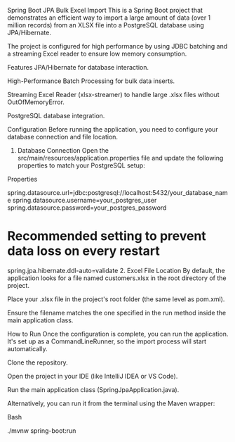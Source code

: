 Spring Boot JPA Bulk Excel Import
This is a Spring Boot project that demonstrates an efficient way to import a large amount of data (over 1 million records) from an XLSX file into a PostgreSQL database using JPA/Hibernate.

The project is configured for high performance by using JDBC batching and a streaming Excel reader to ensure low memory consumption.

Features
JPA/Hibernate for database interaction.

High-Performance Batch Processing for bulk data inserts.

Streaming Excel Reader (xlsx-streamer) to handle large .xlsx files without OutOfMemoryError.

PostgreSQL database integration.

Configuration
Before running the application, you need to configure your database connection and file location.

1. Database Connection
Open the src/main/resources/application.properties file and update the following properties to match your PostgreSQL setup:

Properties

spring.datasource.url=jdbc:postgresql://localhost:5432/your_database_name
spring.datasource.username=your_postgres_user
spring.datasource.password=your_postgres_password

# Recommended setting to prevent data loss on every restart
spring.jpa.hibernate.ddl-auto=validate
2. Excel File Location
By default, the application looks for a file named customers.xlsx in the root directory of the project.

Place your .xlsx file in the project's root folder (the same level as pom.xml).

Ensure the filename matches the one specified in the run method inside the main application class.

How to Run
Once the configuration is complete, you can run the application. It's set up as a CommandLineRunner, so the import process will start automatically.

Clone the repository.

Open the project in your IDE (like IntelliJ IDEA or VS Code).

Run the main application class (SpringJpaApplication.java).

Alternatively, you can run it from the terminal using the Maven wrapper:

Bash

./mvnw spring-boot:run
